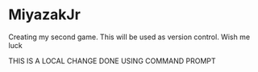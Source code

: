 # MiyazakJr
Creating my second game. This will be used as version control. Wish me luck

THIS IS A LOCAL CHANGE DONE USING COMMAND PROMPT